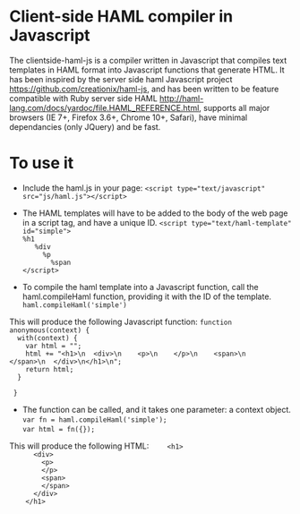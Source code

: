 # Client-side HAML compiler in Javascript

The clientside-haml-js is a compiler written in Javascript that compiles text templates in HAML format into Javascript functions that generate HTML. It 
has been inspired by the server side haml Javascript project https://github.com/creationix/haml-js, and has been written to be feature compatible with Ruby server 
side HAML http://haml-lang.com/docs/yardoc/file.HAML_REFERENCE.html, supports all major browsers (IE 7+, Firefox 3.6+, Chrome 10+, Safari), have minimal dependancies
(only JQuery) and be fast.

# To use it

* Include the haml.js in your page: 
`<script type="text/javascript" src="js/haml.js"></script>`

* The HAML templates will have to be added to the body of the web page in a script tag, and have a unique ID.
`<script type="text/haml-template" id="simple">`<br/>
`%h1`<br/>
`   %div`<br/>
`     %p`<br/>
`       %span`<br/>
`</script>`<br/>

* To compile the haml template into a Javascript function, call the haml.compileHaml function, providing it with the ID of the template.
`haml.compileHaml('simple')`

This will produce the following Javascript function:
`function anonymous(context) {`<br/>
`  with(context) {`<br/>
`    var html = "";`<br/>
`    html += "<h1>\n  <div>\n    <p>\n    </p>\n    <span>\n    </span>\n  </div>\n</h1>\n";`<br/>
`    return html;`<br/>
`  }`<br/>
`  `<br/>
` }`<br/>


* The function can be called, and it takes one parameter: a context object.
`var fn = haml.compileHaml('simple');`<br/>
`var html = fn({});`<br/>

This will produce the following HTML:
`    <h1>`<br/>
`      <div>`<br/>
`        <p>`<br/>
`        </p>`<br/>
`        <span>`<br/>
`        </span>`<br/>
`      </div>`<br/>
`    </h1>`<br/>
